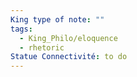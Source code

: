 ```yaml
---
King type of note: ""
tags:
  - King_Philo/eloquence
  - rhetoric
Statue Connectivité: to do
---
```

